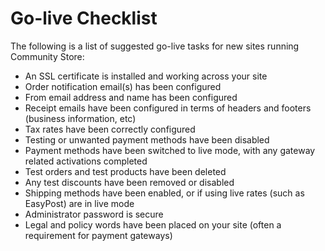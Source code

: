 # Go-live Checklist

The following is a list of suggested go-live tasks for new sites running Community Store:

- An SSL certificate is installed and working across your site
- Order notification email(s) has been configured
- From email address and name has been configured
- Receipt emails have been configured in terms of headers and footers (business information, etc)
- Tax rates have been correctly configured
- Testing or unwanted payment methods have been disabled
- Payment methods have been switched to live mode, with any gateway related activations completed
- Test orders and test products have been deleted 
- Any test discounts have been removed or disabled
- Shipping methods have been enabled, or if using live rates (such as EasyPost) are in live mode
- Administrator password is secure
- Legal and policy words have been placed on your site (often a requirement for payment gateways)
